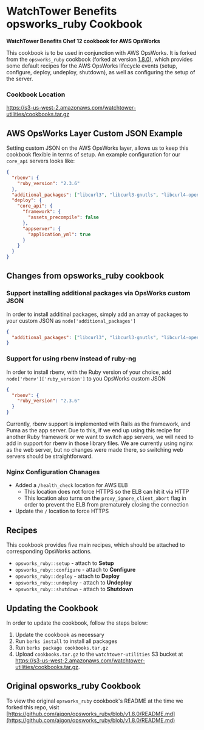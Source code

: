 # WatchTower Benefits opsworks_ruby Cookbook
**WatchTower Benefits Chef 12 cookbook for AWS OpsWorks**

This cookbook is to be used in conjunction with AWS OpsWorks.
It is forked from the `opsworks_ruby` cookbook (forked at version [1.8.0](https://github.com/ajgon/opsworks_ruby/tree/v1.8.0)), which provides some default recipes for the AWS OpsWorks lifecycle events (setup, configure, deploy, undeploy, shutdown), as well as configuring the setup of the server.

### Cookbook Location
https://s3-us-west-2.amazonaws.com/watchtower-utilities/cookbooks.tar.gz

## AWS OpsWorks Layer Custom JSON Example
Setting custom JSON on the AWS OpsWorks layer, allows us to keep this cookbook flexible in terms of setup.
An example configuration for our `core_api` servers looks like:
```json
{
  "rbenv": {
    "ruby_version": "2.3.6"
  },
  "additional_packages": ["libcurl3", "libcurl3-gnutls", "libcurl4-openssl-dev", "zlib1g-dev", "liblzma-dev"],
  "deploy": {
    "core_api": {
      "framework": {
        "assets_precompile": false
      },
      "appserver": {
        "application_yml": true
      }
    }
  }
}
```

## Changes from opsworks_ruby cookbook

### Support installing additional packages via OpsWorks custom JSON
In order to install additinal packages, simply add an array of packages to your custom JSON as `node['additional_packages']`
```json
{
  "additional_packages": ["libcurl3", "libcurl3-gnutls", "libcurl4-openssl-dev", "zlib1g-dev", "liblzma-dev"] 
}
``` 

### Support for using rbenv instead of ruby-ng
In order to install rbenv, with the Ruby version of your choice, add `node['rbenv']['ruby_version']` to you OpsWorks custom JSON
```json
{
  "rbenv": {
    "ruby_version": "2.3.6"
  }
}
``` 
Currently, rbenv support is implemented with Rails as the framework, and Puma as the app server.
Due to this, if we end up using this recipe for another Ruby framework or we want to switch app servers, we will need to add in support for rbenv in those library files.
We are currently using nginx as the web server, but no changes were made there, so switching web servers should be straightforward.

### Nginx Configuration Chanages
* Added a `/health_check` location for AWS ELB
  * This location does not force HTTPS so the ELB can hit it via HTTP
  * This location also turns on the `proxy_ignore_client_abort` flag in order to prevent the ELB from prematurely closing the connection 
* Update the `/` location to force HTTPS

## Recipes
This cookbook provides five main recipes, which should be attached to corresponding OpsWorks actions.

- `opsworks_ruby::setup` - attach to **Setup**
- `opsworks_ruby::configure` - attach to **Configure**
- `opsworks_ruby::deploy` - attach to **Deploy**
- `opsworks_ruby::undeploy` - attach to **Undeploy**
- `opsworks_ruby::shutdown` - attach to **Shutdown**

## Updating the Cookbook
In order to update the cookbook, follow the steps below:
1. Update the cookbook as necessary
2. Run `berks install` to install all packages
3. Run `berks package cookbooks.tar.gz`
4. Upload `cookbooks.tar.gz` to the `watchtower-utilities` S3 bucket at https://s3-us-west-2.amazonaws.com/watchtower-utilities/cookbooks.tar.gz.

## Original opsworks_ruby Cookbook
To view the original `opsworks_ruby` cookbook's README at the time we forked this repo, visit [https://github.com/ajgon/opsworks_ruby/blob/v1.8.0/README.md](https://github.com/ajgon/opsworks_ruby/blob/v1.8.0/README.md)

